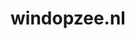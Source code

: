 ---
layout: post
title:  "windopzee.nl"
internal_url:  "/dutchgov/windopzee.nl.html"
categories: dutchgov
---